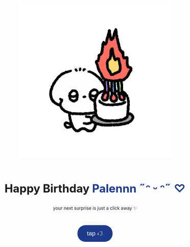 <!DOCTYPE html>
<html lang="en">
<head>
  <meta charset="UTF-8" />
  <meta name="viewport" content="width=device-width, initial-scale=1.0" />
  <link rel="icon" type="image/png" href="bday.png" />
  <title>happy birthday</title>
  <link rel="icon" href="https://i.ibb.co.com/hXZsYxZ/heart.png">
  <style>
    * {
      box-sizing: border-box;
      margin: 0;
      padding: 0;
    }

    body {
      background-color: #ffffff;
      color: #1e3a8a;
      font-family: 'Poppins', sans-serif;
      overflow: hidden;
    }

    .page {
      height: 100vh;
      width: 100vw;
      position: absolute;
      top: 0;
      left: 0;
      display: flex;
      flex-direction: column;
      justify-content: center;
      align-items: center;
      text-align: center;
      padding: 20px;
      opacity: 0;
      pointer-events: none;
      transition: opacity 1s ease;
    }

    .page.active {
      opacity: 1;
      pointer-events: auto;
    }

    h1 {
      font-size: 2.2rem;
      margin-bottom: 1rem;
    }

    h2 {
      font-size: 1.8rem;
      margin-bottom: 1rem;
    }

    .highlight {
      color: #1e3a8a;
      font-weight: bold;
    }

    .button {
      background-color: #1e3a8a;
      color: #fff;
      border: none;
      border-radius: 25px;
      padding: 15px 30px;
      font-size: 1.2rem;
      cursor: pointer;
      margin-top: 30px;
      transition: background 0.3s;
    }

    .button:hover {
      background-color: #2c4ca5;
    }

    img {
      max-width: 70vw;
      max-height: 50vh;
      margin-bottom: 20px;
    }

    .letter {
      white-space: pre-line;
      font-size: 1.1rem;
      max-width: 600px;
      text-align: left;
      border-left: 3px solid #1e3a8a;
      padding-left: 15px;
      min-height: 200px;
    }

    .falling {
      position: fixed;
      top: -30px;
      font-size: 24px;
      animation: fall linear infinite;
      pointer-events: none;
      z-index: 9999;
    }

    .blue-heart {
      color: #1e3a8a;
    }

    .yellow-star {
      color: #facc15;
    }

    @keyframes fall {
      to {
        transform: translateY(120vh) rotate(360deg);
        opacity: 0;
      }
    }

    @media (max-width: 600px) {
      h1 {
        font-size: 1.8rem;
      }

      h2 {
        font-size: 1.5rem;
      }

      .button {
        padding: 10px 20px;
        font-size: 1rem;
      }

      .letter {
        font-size: 1rem;
      }
    }
  </style>
</head>
<body>
  <div class="page active" id="page1">
    <img src="1.gif" alt="Cute Icon" />
    <h1>Happy Birthday <span class="highlight">Palennn ˶ᵔ ᵕ ᵔ˶ ♡</span></h1>
    <p>your next surprise is just a click away ✨</p>
    <button class="button" onclick="goToPage(2)">tap ‹𝟹</button>
  </div>

  <div class="page" id="page2">
    <img src="write.gif" alt="Envelope" />
    <p>knock knock .. open me up! ( ∩´͈ ᐜ `͈∩)</p>
    <button class="button" onclick="goToPage(3)">open it ‹𝟹</button>
  </div>

<div class="page" id="page3" style="font-family: 'Dancing Script', cursive;">
    <h2>My Precious, soulatte <𝟑 .ᐟ </h2>
    <div class="letter" id="letterText"></div>
</div>

  <audio id="bg-music" src="Party.mp3" autoplay loop muted></audio>

  <script src="https://cdn.jsdelivr.net/npm/canvas-confetti@1.6.0/dist/confetti.browser.min.js"></script>
  <script>
    const fullLetter = `happy birthday to my sweetest soul! 💙

you make every moment brighter just by being you. i’m so grateful for your love and kindness.

wishing you a day wrapped in joy, gentle laughter, and tender moments that make your heart flutter.

you mean everything to me.

with all my love,
𝜗𝜚 ur prettiest gf >⩊<`;

    function goToPage(pageNum) {
      const pages = document.querySelectorAll('.page');
      pages.forEach(p => p.classList.remove('active'));
      const next = document.getElementById(`page${pageNum}`);
      next.classList.add('active');

      if (pageNum === 3) {
        const music = document.getElementById("bg-music");
        music.muted = false;
        music.play().catch(e => console.log("Autoplay blocked:", e));

        confetti({ particleCount: 150, spread: 100, origin: { y: 0.6 } });
        typeText(fullLetter, document.getElementById('letterText'), 25);
        startFallingSymbols();
      }
    }

    function typeText(text, element, speed) {
      element.innerHTML = '';
      let i = 0;
      function type() {
        if (i < text.length) {
          element.innerHTML += text.charAt(i);
          i++;
          setTimeout(type, speed);
        }
      }
      type();
    }

    function startFallingSymbols() {
      setInterval(() => {
        const el = document.createElement('div');
        el.classList.add('falling');
        const isHeart = Math.random() < 0.5;
        el.innerText = isHeart ? '💙' : '⭐';
        el.classList.add(isHeart ? 'blue-heart' : 'yellow-star');
        el.style.left = Math.random() * 100 + 'vw';
        el.style.animationDuration = (3 + Math.random() * 2) + 's';
        document.body.appendChild(el);
        setTimeout(() => el.remove(), 6000);
      }, 300);
    }
  </script>
</body>
</html>
